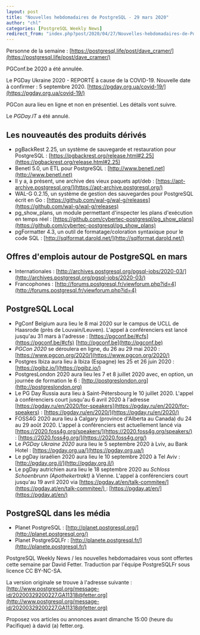 ```yaml
---
layout: post
title: "Nouvelles hebdomadaires de PostgreSQL - 29 mars 2020"
author: "chl"
categories: [PostgreSQL Weekly News]
redirect_from: "index.php?post/2020/04/27/Nouvelles-hebdomadaires-de-PostgreSQL-29-mars-2020"
---
```


Personne de la semaine : [https://postgresql.life/post/dave_cramer/](https://postgresql.life/post/dave_cramer/)

PGConf.be 2020 a été annulée.

Le PGDay Ukraine 2020 - REPORTÉ à cause de la COVID-19.
Nouvelle date à confirmer : 5 septembre 2020.
[https://pgday.org.ua/covid-19/](https://pgday.org.ua/covid-19/)

PGCon aura lieu en ligne et non en présentiel. Les détails vont suivre.

Le *PGDay.IT* a été annulé.

## Les nouveautés des produits dérivés

- pgBackRest 2.25, un système de sauvegarde et restauration pour PostgreSQL&nbsp;:
  [https://pgbackrest.org/release.html#2.25](https://pgbackrest.org/release.html#2.25)
- Benetl 5.0, un ETL pour PostgreSQL&nbsp;:
  [http://www.benetl.net](http://www.benetl.net)
- Il y a, à présent, une archive des vieux paquets apt/deb :
  [https://apt-archive.postgresql.org/](https://apt-archive.postgresql.org/)
- WAL-G 0.2.15, un système de gestion des sauvegardes pour PostgreSQL écrit en Go&nbsp;:
  [https://github.com/wal-g/wal-g/releases](https://github.com/wal-g/wal-g/releases)
- pg_show_plans, un module permettant d'inspecter les plans d'exécution en temps réel :
  [https://github.com/cybertec-postgresql/pg_show_plans](https://github.com/cybertec-postgresql/pg_show_plans)
- pgFormatter 4.3, un outil de formatage/coloration syntaxique pour le code SQL&nbsp;:
  [http://sqlformat.darold.net/](http://sqlformat.darold.net/)

<!--more-->

## Offres d'emplois autour de PostgreSQL en mars

- Internationales : [http://archives.postgresql.org/pgsql-jobs/2020-03/](http://archives.postgresql.org/pgsql-jobs/2020-03/)
- Francophones : [http://forums.postgresql.fr/viewforum.php?id=4](http://forums.postgresql.fr/viewforum.php?id=4)

## PostgreSQL Local

- PgConf Belgium aura lieu le 8 mai 2020 sur le campus de UCLL de Haasrode (près de Louvain/Leuven).
  L'appel à conférenciers est lancé jusqu'au 31 mars à l'adresse&nbsp;: [https://pgconf.be/#cfs](https://pgconf.be/#cfs)
  [http://pgconf.be](http://pgconf.be)
- *PGCon 2020* se déroulera en ligne, du 26 au 29 mai 2020 :
  [https://www.pgcon.org/2020/](https://www.pgcon.org/2020/)
- Postgres Ibiza aura lieu à Ibiza (Espagne) les 25 et 26 juin 2020&nbsp;:
  [https://pgibz.io/](https://pgibz.io/)
- PostgresLondon 2020 aura lieu les 7 et 8 juillet 2020 avec, en option, un journée
  de formation le 6 :
  [http://postgreslondon.org](http://postgreslondon.org)
- Le PG Day Russia aura lieu à Saint-Pétersbourg le 10 juillet 2020.
  L'appel à conférenciers court jusqu'au 6 avril 2020 à l'adresse
  [https://pgday.ru/en/2020/for-speakers](https://pgday.ru/en/2020/for-speakers) :
  [https://pgday.ru/en/2020/](https://pgday.ru/en/2020/)
- FOSS4G 2020 aura lieu à Calgary (province d'Alberta au Canada) du 24 au 29 août 2020.
  L'appel à conférenciers est actuellement lancé via [https://2020.foss4g.org/speakers/](https://2020.foss4g.org/speakers/) :
  [https://2020.foss4g.org/](https://2020.foss4g.org/)
- Le *PGDay Ukraine 2020* aura lieu le 5 septembre 2020 à Lviv, au Bank Hotel :
  [https://pgday.org.ua/](https://pgday.org.ua/)
- Le pgDay israélien 2020 aura lieu le 10 septembre 2020 à Tel Aviv&nbsp;:
  [http://pgday.org.il/](http://pgday.org.il/)
- Le pgDay autrichien aura lieu le 18 septembre 2020 au <em>Schloss Schoenbrunn
  (Apothekertrakt)</em> à Vienne.
  L'appel à conférenciers court jusqu'au 19 avril 2020 via
  [https://pgday.at/en/talk-commitee/](https://pgday.at/en/talk-commitee/) :
  [https://pgday.at/en/](https://pgday.at/en/)

## PostgreSQL dans les média

- Planet PostgreSQL : [http://planet.postgresql.org/](http://planet.postgresql.org/)
- Planet PostgreSQLFr : [http://planete.postgresql.fr/](http://planete.postgresql.fr/)

PostgreSQL Weekly News / les nouvelles hebdomadaires vous sont offertes cette semaine par David Fetter. Traduction par l'équipe PostgreSQLFr sous licence CC BY-NC-SA.


La version originale se trouve à l'adresse suivante :
[http://www.postgresql.org/message-id/20200329200227.GA11318@fetter.org](http://www.postgresql.org/message-id/20200329200227.GA11318@fetter.org)

Proposez vos articles ou annonces avant dimanche 15:00 (heure du Pacifique) à david (a) fetter.org.

